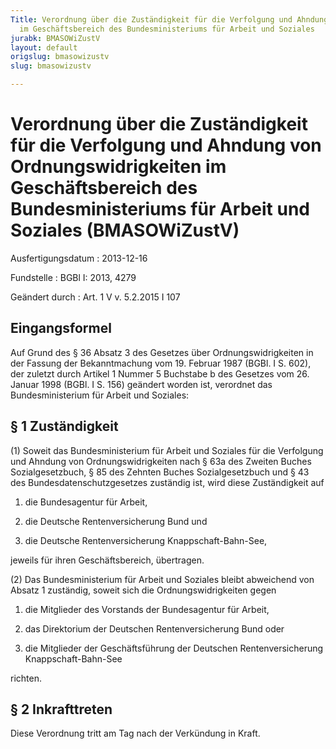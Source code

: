 ```yaml
---
Title: Verordnung über die Zuständigkeit für die Verfolgung und Ahndung von Ordnungswidrigkeiten
  im Geschäftsbereich des Bundesministeriums für Arbeit und Soziales
jurabk: BMASOWiZustV
layout: default
origslug: bmasowizustv
slug: bmasowizustv

---
```


# Verordnung über die Zuständigkeit für die Verfolgung und Ahndung von Ordnungswidrigkeiten im Geschäftsbereich des Bundesministeriums für Arbeit und Soziales (BMASOWiZustV)

Ausfertigungsdatum
:   2013-12-16

Fundstelle
:   BGBl I: 2013, 4279

Geändert durch
:   Art. 1 V v. 5.2.2015 I 107


## Eingangsformel

Auf Grund des § 36 Absatz 3 des Gesetzes über Ordnungswidrigkeiten in
der Fassung der Bekanntmachung vom 19. Februar 1987 (BGBl. I S. 602),
der zuletzt durch Artikel 1 Nummer 5 Buchstabe b des Gesetzes vom 26.
Januar 1998 (BGBl. I S. 156) geändert worden ist, verordnet das
Bundesministerium für Arbeit und Soziales:


## § 1 Zuständigkeit

(1) Soweit das Bundesministerium für Arbeit und Soziales für die
Verfolgung und Ahndung von Ordnungswidrigkeiten nach § 63a des Zweiten
Buches Sozialgesetzbuch, § 85 des Zehnten Buches Sozialgesetzbuch und
§ 43 des Bundesdatenschutzgesetzes zuständig ist, wird diese
Zuständigkeit auf

1.  die Bundesagentur für Arbeit,


2.  die Deutsche Rentenversicherung Bund und


3.  die Deutsche Rentenversicherung Knappschaft-Bahn-See,



jeweils für ihren Geschäftsbereich, übertragen.

(2) Das Bundesministerium für Arbeit und Soziales bleibt abweichend
von Absatz 1 zuständig, soweit sich die Ordnungswidrigkeiten gegen

1.  die Mitglieder des Vorstands der Bundesagentur für Arbeit,


2.  das Direktorium der Deutschen Rentenversicherung Bund oder


3.  die Mitglieder der Geschäftsführung der Deutschen Rentenversicherung
    Knappschaft-Bahn-See



richten.


## § 2 Inkrafttreten

Diese Verordnung tritt am Tag nach der Verkündung in Kraft.

